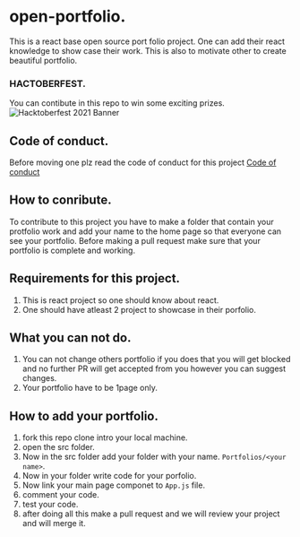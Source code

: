 # open-portfolio.

This is a react base open source port folio project. One can add their react knowledge to show case their work. This is also to motivate other to create beautiful portfolio.

### HACTOBERFEST.

You can contibute in this repo to win some exciting prizes.
![Hacktoberfest 2021 Banner](https://user-images.githubusercontent.com/18013689/136124188-d4fb5a94-9361-49ef-b72c-94fe8b00f0e8.png)

## Code of conduct.

Before moving one plz read the code of conduct for this project [Code of conduct](https://github.com/KalpanaDeori/openPortfolio/blob/main/CODE_OF_CONDUCT.md)

## How to conribute.

To contribute to this project you have to make a folder that contain your protfolio work and add your name to the home page so that everyone can see your portfolio.
Before making a pull request make sure that your portfolio is complete and working.

## Requirements for this project.

1. This is react project so one should know about react.
2. One should have atleast 2 project to showcase in their porfolio.

## What you can not do.

1. You can not change others portfolio if you does that you will get blocked and no further PR will get accepted from you however you can suggest changes.
2. Your portfolio have to be 1page only.

## How to add your portfolio.

1. fork this repo clone intro your local machine.
2. open the src folder.
3. Now in the src folder add your folder with your name. `Portfolios/<your name>`.
4. Now in your folder write code for your porfolio.
5. Now link your main page componet to `App.js` file.
6. comment your code.
7. test your code.
8. after doing all this make a pull request and we will review your project and will merge it.
